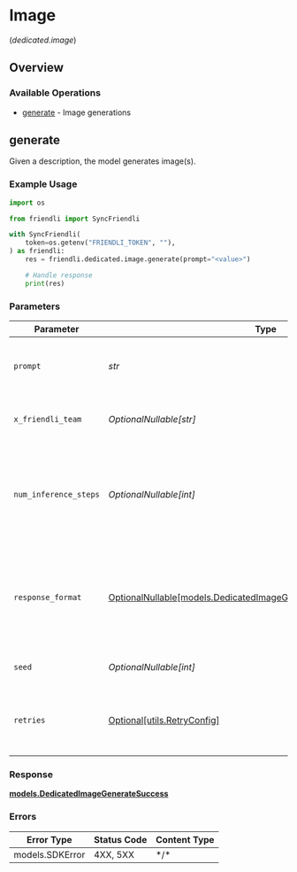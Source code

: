 # Image
(*dedicated.image*)

## Overview

### Available Operations

* [generate](#generate) - Image generations

## generate

Given a description, the model generates image(s).

### Example Usage

```python
import os

from friendli import SyncFriendli

with SyncFriendli(
    token=os.getenv("FRIENDLI_TOKEN", ""),
) as friendli:
    res = friendli.dedicated.image.generate(prompt="<value>")

    # Handle response
    print(res)
```

### Parameters

| Parameter                                                                                                                         | Type                                                                                                                              | Required                                                                                                                          | Description                                                                                                                       |
| --------------------------------------------------------------------------------------------------------------------------------- | --------------------------------------------------------------------------------------------------------------------------------- | --------------------------------------------------------------------------------------------------------------------------------- | --------------------------------------------------------------------------------------------------------------------------------- |
| `prompt`                                                                                                                          | *str*                                                                                                                             | :heavy_check_mark:                                                                                                                | A text description of the desired image(s).                                                                                       |
| `x_friendli_team`                                                                                                                 | *OptionalNullable[str]*                                                                                                           | :heavy_minus_sign:                                                                                                                | ID of team to run requests as (optional parameter).                                                                               |
| `num_inference_steps`                                                                                                             | *OptionalNullable[int]*                                                                                                           | :heavy_minus_sign:                                                                                                                | The number of inference steps to use during image generation. Supported range: [1, 10]. Defaults to 4.                            |
| `response_format`                                                                                                                 | [OptionalNullable[models.DedicatedImageGenerationBodyResponseFormat]](../../models/dedicatedimagegenerationbodyresponseformat.md) | :heavy_minus_sign:                                                                                                                | The format in which the generated image(s) will be returned. One of `url(default)`, `raw`, `png`, `jpeg`, and `jpg`.              |
| `seed`                                                                                                                            | *OptionalNullable[int]*                                                                                                           | :heavy_minus_sign:                                                                                                                | The seed to use for image generation.                                                                                             |
| `retries`                                                                                                                         | [Optional[utils.RetryConfig]](../../models/utils/retryconfig.md)                                                                  | :heavy_minus_sign:                                                                                                                | Configuration to override the default retry behavior of the client.                                                               |

### Response

**[models.DedicatedImageGenerateSuccess](../../models/dedicatedimagegeneratesuccess.md)**

### Errors

| Error Type      | Status Code     | Content Type    |
| --------------- | --------------- | --------------- |
| models.SDKError | 4XX, 5XX        | \*/\*           |
